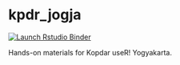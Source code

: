 # kpdr_jogja
<!-- badges: start -->
[![Launch Rstudio Binder](http://mybinder.org/badge.svg)](https://mybinder.org/v2/gh/aswansyahputra/kpdr_jogja/master?urlpath=rstudio)
<!-- badges: end -->

Hands-on materials for Kopdar useR! Yogyakarta.
